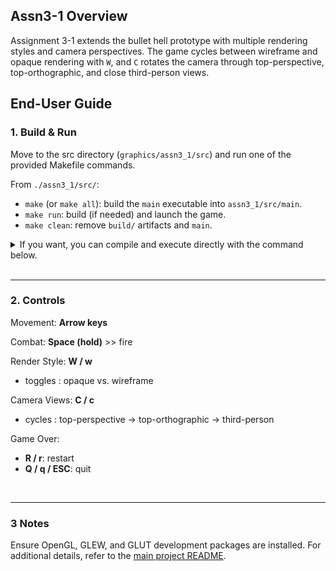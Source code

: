 ## Assn3-1 Overview

Assignment 3-1 extends the bullet hell prototype with multiple rendering styles and camera perspectives. The game cycles between wireframe and opaque rendering with `W`, and `C` rotates the camera through top-perspective, top-orthographic, and close third-person views.


## End-User Guide

### 1. Build & Run
Move to the src directory (`graphics/assn3_1/src`) and run one of the provided Makefile commands.

From `./assn3_1/src/`:
- `make` (or `make all`): build the `main` executable into `assn3_1/src/main`.
- `make run`: build (if needed) and launch the game.
- `make clean`: remove `build/` artifacts and `main`.

<details>

<summary>If you want, you can compile and execute directly with the command below.</summary>

```bash
# on graphics/assn3_1/src
cd ./assn3_1/src

g++ app/main.cpp \
    core/base/object.cpp \
    core/render/mesh.cpp \
    game/entities/player.cpp \
    game/entities/enemy.cpp \
    game/weapons/attack.cpp \
    game/weapons/canon.cpp \
    game/weapons/bullet.cpp \
    game/attachments/upper.cpp \
    game/attachments/escort_plane.cpp \
    game/attachments/lower.cpp \
    game/attachments/hand.cpp \
    game/ui/healthbar.cpp \
    -o main \
    -I. -I../../include \
    -lGL -lGLEW -lglut

./main
```

</details>

<br>

---
### 2. Controls
Movement: **Arrow keys**

Combat: **Space (hold)** >>  fire

Render Style: **W / w** 
- toggles : opaque vs. wireframe

Camera Views: **C / c** 
- cycles : top-perspective → top-orthographic → third-person

Game Over: 
- **R / r**: restart
- **Q / q / ESC**: quit


<br>

---
### 3 Notes
Ensure OpenGL, GLEW, and GLUT development packages are installed.
For additional details, refer to the [main project README](../README.md).
